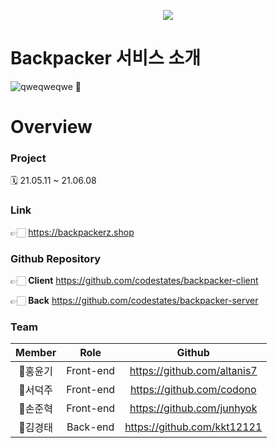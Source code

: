 <p align="center"><img src="https://images.velog.io/images/altanis7/post/002874b6-45cc-4b51-8058-a1160fa7685c/%EB%B0%B1%ED%8C%A9%EC%BB%A4%EB%A1%9C%EA%B3%A0.png" /></p>

# Backpacker 서비스 소개
![qweqweqwe](https://user-images.githubusercontent.com/76761615/120923140-f3910c80-c707-11eb-9d7e-df1d3315943b.gif)
:construction:


# Overview

### Project
🗓 21.05.11 ~ 21.06.08

### Link
👉🏻 https://backpackerz.shop

### Github Repository
👉🏻 **Client** https://github.com/codestates/backpacker-client

👉🏻 **Back** https://github.com/codestates/backpacker-server

### Team
|Member|Role|Github|
|:---:|:---:|:---:|
|🤴홍윤기|Front-end|https://github.com/altanis7|
|🤵서덕주|Front-end|https://github.com/codono|
|🤵‍손준혁|Front-end|https://github.com/junhyok|
|🤵‍김경태|Back-end|https://github.com/kkt12121|


